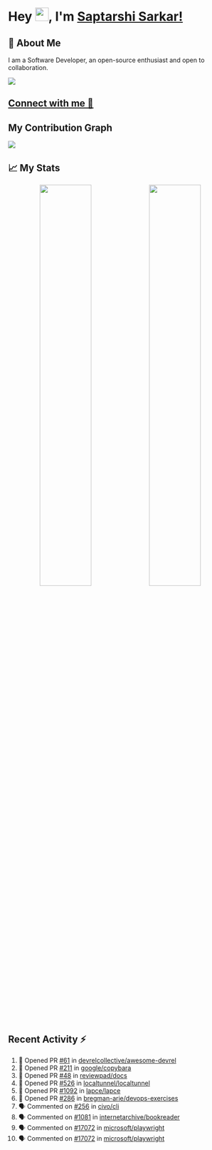 # Hey <img src="https://github.com/TheDudeThatCode/TheDudeThatCode/blob/master/Assets/Hi.gif" width="30">, I'm [Saptarshi Sarkar!](https://bio.link/saptarshi) 

## 🚀 About Me
I am a Software Developer, an open-source enthusiast and open to collaboration.

![](https://visitor-badge.laobi.icu/badge?page_id=saptarshisarkar12.saptarshisarkar12)

## [Connect with me 💬](https://bio.link/saptarshi) 

## My Contribution Graph 
<img src="https://activity-graph.herokuapp.com/graph?username=SaptarshiSarkar12&bg_color=0f2d3d&color=1cadfb&line=1cadfb&point=1cadfb&area=true&hide_border=true">

## 📈 My Stats
<p align="center">	
  <img width="48%" src="https://github-readme-stats.vercel.app/api?username=saptarshisarkar12&show_icons=true&theme=tokyonight" />
  <img width="48%" src="https://github-readme-streak-stats.herokuapp.com/?user=saptarshisarkar12&theme=tokyonight" />
</p>

## Recent Activity :zap:
<!--START_SECTION:activity-->
1. 💪 Opened PR [#61](https://github.com/devrelcollective/awesome-devrel/pull/61) in [devrelcollective/awesome-devrel](https://github.com/devrelcollective/awesome-devrel)
2. 💪 Opened PR [#211](https://github.com/google/copybara/pull/211) in [google/copybara](https://github.com/google/copybara)
3. 💪 Opened PR [#48](https://github.com/reviewpad/docs/pull/48) in [reviewpad/docs](https://github.com/reviewpad/docs)
4. 💪 Opened PR [#526](https://github.com/localtunnel/localtunnel/pull/526) in [localtunnel/localtunnel](https://github.com/localtunnel/localtunnel)
5. 💪 Opened PR [#1092](https://github.com/lapce/lapce/pull/1092) in [lapce/lapce](https://github.com/lapce/lapce)
6. 💪 Opened PR [#286](https://github.com/bregman-arie/devops-exercises/pull/286) in [bregman-arie/devops-exercises](https://github.com/bregman-arie/devops-exercises)
7. 🗣 Commented on [#256](https://github.com/civo/cli/issues/256) in [civo/cli](https://github.com/civo/cli)
8. 🗣 Commented on [#1081](https://github.com/internetarchive/bookreader/issues/1081) in [internetarchive/bookreader](https://github.com/internetarchive/bookreader)
9. 🗣 Commented on [#17072](https://github.com/microsoft/playwright/issues/17072) in [microsoft/playwright](https://github.com/microsoft/playwright)
10. 🗣 Commented on [#17072](https://github.com/microsoft/playwright/issues/17072) in [microsoft/playwright](https://github.com/microsoft/playwright)
<!--END_SECTION:activity-->
